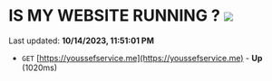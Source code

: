 # IS MY WEBSITE RUNNING ? [![](https://img.shields.io/static/v1?label=Sponsor&message=%E2%9D%A4&logo=GitHub&color=%23fe8e86)](https://github.com/sponsors/<username>)

Last updated: **10/14/2023, 11:51:01 PM**

- `GET` [https://youssefservice.me](https://youssefservice.me) - **Up** (1020ms)
